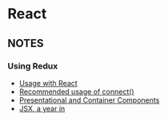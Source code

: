 React
=====

## NOTES

### Using Redux

- [Usage with React](http://redux.js.org/docs/basics/UsageWithReact.html)
- [Recommended usage of connect()](https://github.com/reactjs/redux/issues/419)
- [Presentational and Container Components](https://medium.com/@dan_abramov/smart-and-dumb-components-7ca2f9a7c7d0)
- [JSX, a year in](https://gist.github.com/chantastic/fc9e3853464dffdb1e3c)
